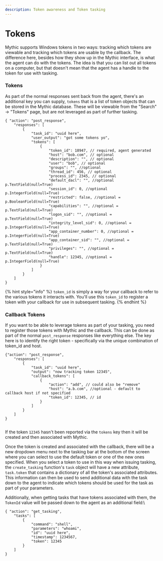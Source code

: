 ```yaml
---
description: Token awareness and Token tasking
---
```


# Tokens

Mythic supports Windows tokens in two ways: tracking which tokens are viewable and tracking which tokens are usable by the callback. The difference here, besides how they show up in the Mythic interface, is what the agent can do with the tokens. The idea is that you can list out all tokens on a computer, but that doesn't mean that the agent has a handle to the token for use with tasking.&#x20;

### Tokens

As part of the normal responses sent back from the agent, there's an additional key you can supply, `tokens` that is a list of token objects that can be stored in the Mythic database. These will be viewable from the "Search" -> "Tokens" page, but are not leveraged as part of further tasking.

```
{ "action": "post_response",
    "responses": [
        {
            "task_id": "uuid here",
            "user_output": "got some tokens yo",
            "tokens": [
                {
                    "token_id": 18947, // required, agent generated
                    "host": "bob.com", // optional
                    "description": "", // optional
                    "user": "bob", // optional
                    "groups": "", //optional
                    "thread_id": 456, // optional
                    "process_id": 2345, // optional
                    "default_dacl": "", //optional p.TextField(null=True)
                    "session_id": 0, //optional p.IntegerField(null=True)
                    "restricted": false, //optional = p.BooleanField(null=True)
                    "capabilities": "", //optional = p.TextField(null=True)
                    "logon_sid": "", //optional = p.TextField(null=True)
                    "integrity_level_sid": 0, //optional = p.IntegerField(null=True)
                    "app_container_number": 0, //optional = p.IntegerField(null=True)
                    "app_container_sid": "", //optional = p.TextField(null=True)
                    "privileges": "", //optional = p.TextField(null=True)
                    "handle": 12345, //optional = p.IntegerField(null=True)
                }
            ]
        }
    ]
}
```

{% hint style="info" %}
`token_id` is simply a way for your callback to refer to the various tokens it interacts with. You'll use this `token_id` to register a token with your callback for use in subsequent tasking.
{% endhint %}

### Callback Tokens

If you want to be able to leverage tokens as part of your tasking, you need to register those tokens with Mythic and the callback. This can be done as part of the normal `post_response` responses like everything else. The key here is to identify the right token - specifically via the unique combination of token\_id and host.

```
{"action": "post_response",
    "responses": [
        {
            "task_id": "uuid here",
            "output": "now tracking token 12345",
            "callback_tokens": [
                {
                    "action": "add", // could also be "remove"
                    "host": "a.b.com", //optional - default to callback host if not specified
                    "token_id": 12345, // id 
                }
            ]
        }
    ]
}
                    
```

If the token `12345` hasn't been reported via the `tokens` key then it will be created and then associated with Mythic.

Once the token is created and associated with the callback, there will be a new dropdown menu  next to the tasking bar at the bottom of the screen where you can select to use the default token or one of the new ones specified. When you select a token to use in this way when issuing tasking, the `create_tasking` function's `task` object will have a new attribute, `task.token` that contains a dictionary of all the token's associated attributes. This information can then be used to send additional data with the task down to the agent to indicate which tokens should be used for the task as part of your parameters.&#x20;

Additionally, when getting tasks that have tokens associated with them, the `TokenId` value will be passed down to the agent as an additional field:\


```
{ "action": "get_tasking",
    "tasks": [
        {
            "command": "shell",
            "parameters": "whoami",
            "id": "uuid here",
            "timestamp": 1234567,
            "token": 12345
        }
    ]
}
```
